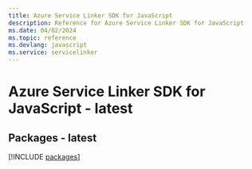 ```yaml
---
title: Azure Service Linker SDK for JavaScript
description: Reference for Azure Service Linker SDK for JavaScript
ms.date: 04/02/2024
ms.topic: reference
ms.devlang: javascript
ms.service: servicelinker
---
```

# Azure Service Linker SDK for JavaScript - latest
## Packages - latest
[!INCLUDE [packages](service-linker-index.md)]